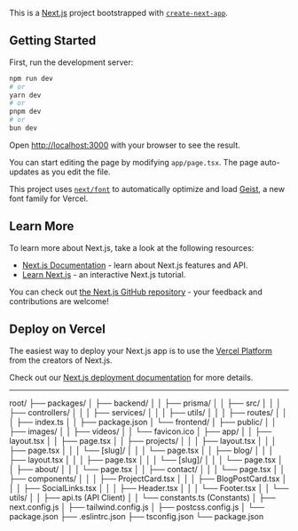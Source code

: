 This is a [Next.js](https://nextjs.org) project bootstrapped with [`create-next-app`](https://nextjs.org/docs/app/api-reference/cli/create-next-app).

## Getting Started

First, run the development server:

```bash
npm run dev
# or
yarn dev
# or
pnpm dev
# or
bun dev
```

Open [http://localhost:3000](http://localhost:3000) with your browser to see the result.

You can start editing the page by modifying `app/page.tsx`. The page auto-updates as you edit the file.

This project uses [`next/font`](https://nextjs.org/docs/app/building-your-application/optimizing/fonts) to automatically optimize and load [Geist](https://vercel.com/font), a new font family for Vercel.

## Learn More

To learn more about Next.js, take a look at the following resources:

- [Next.js Documentation](https://nextjs.org/docs) - learn about Next.js features and API.
- [Learn Next.js](https://nextjs.org/learn) - an interactive Next.js tutorial.

You can check out [the Next.js GitHub repository](https://github.com/vercel/next.js) - your feedback and contributions are welcome!

## Deploy on Vercel

The easiest way to deploy your Next.js app is to use the [Vercel Platform](https://vercel.com/new?utm_medium=default-template&filter=next.js&utm_source=create-next-app&utm_campaign=create-next-app-readme) from the creators of Next.js.

Check out our [Next.js deployment documentation](https://nextjs.org/docs/app/building-your-application/deploying) for more details.

---

root/
├── packages/
│   ├── backend/
│   │   ├── prisma/
│   │   ├── src/
│   │   │   ├── controllers/
│   │   │   ├── services/
│   │   │   ├── utils/
│   │   │   ├── routes/
│   │   │   ├── index.ts
│   │   ├── package.json
│   └── frontend/
│       ├── public/
│       │   ├── images/
│       │   ├── videos/
│       │   └── favicon.ico
│       ├── app/
│       │   ├── layout.tsx
│       │   ├── page.tsx
│       │   ├── projects/
│       │   │   ├── layout.tsx
│       │   │   ├── page.tsx
│       │   │   └── [slug]/
│       │   │         └── page.tsx
│       │   ├── blog/
│       │   │   ├── layout.tsx
│       │   │   ├── page.tsx
│       │   │   └── [slug]/
│       │   │         └── page.tsx
│       │   ├── about/
│       │   │   └── page.tsx
│       │   ├── contact/
│       │   │   └── page.tsx
│       │   ├── components/
│       │   │   ├── ProjectCard.tsx
│       │   │   ├── BlogPostCard.tsx
│       │   │   ├── SocialLinks.tsx
│       │   │   ├── Header.tsx
│       │   │   └── Footer.tsx
│       │   └── utils/
│       │       ├── api.ts (API Client)
│       │       └── constants.ts (Constants)
│       ├── next.config.js
│       ├── tailwind.config.js
│       ├── postcss.config.js
│       └── package.json
├── .eslintrc.json
├── tsconfig.json
└── package.json